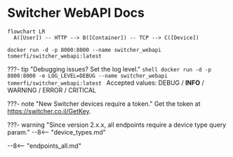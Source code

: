 # Switcher WebAPI Docs

```mermaid
flowchart LR
  A([User]) -- HTTP --> B([Container]) -- TCP --> C([Device])
```

```shell
docker run -d -p 8000:8000 --name switcher_webapi tomerfi/switcher_webapi:latest
```
???- tip "Debugging issues? Set the log level."
    ```shell
    docker run -d -p 8000:8000 -e LOG_LEVEL=DEBUG --name switcher_webapi tomerfi/switcher_webapi:latest
    ```
    Accepted values: DEBUG / **INFO** / WARNING / ERROR / CRITICAL

???- note "New Switcher devices require a token." 
    Get the token at https://switcher.co.il/GetKey.

???- warning "Since version 2.x.x, all endpoints require a device type query param."
    --8<-- "device_types.md"

--8<-- "endpoints_all.md"
